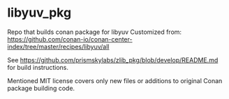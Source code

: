 # libyuv_pkg
Repo that builds conan package for libyuv
Customized from:
https://github.com/conan-io/conan-center-index/tree/master/recipes/libyuv/all

See https://github.com/prismskylabs/zlib_pkg/blob/develop/README.md
for build instructions.

Mentioned MIT license covers only new files or additions to original
Conan package building code.
